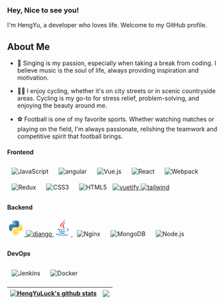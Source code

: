 ### Hey, Nice to see you! 
I'm HengYu, a developer who loves life. Welcome to my GitHub profile.

## About Me

- 🎤 Singing is my passion, especially when taking a break from coding. I believe music is the soul of life, always providing inspiration and motivation.

- 🚴‍♂️ I enjoy cycling, whether it's on city streets or in scenic countryside areas. Cycling is my go-to for stress relief, problem-solving, and enjoying the beauty around me.

- ⚽ Football is one of my favorite sports. Whether watching matches or playing on the field, I'm always passionate, relishing the teamwork and competitive spirit that football brings.

<!--
**yinyueyu1/yinyueyu1** is a ✨ _special_ ✨ repository because its `README.md` (this file) appears on your GitHub profile.

Here are some ideas to get you started:

- 🔭 I’m currently working on ...
- 🌱 I’m currently learning ...
- 👯 I’m looking to collaborate on ...
- 🤔 I’m looking for help with ...
- 💬 Ask me about ...
- 📫 How to reach me: ...
- 😄 Pronouns: ...
- ⚡ Fun fact: ...
-->

#### Frontend
<div align="left">
<img style="margin: 10px" src="https://profilinator.rishav.dev/skills-assets/javascript-original.svg" alt="JavaScript" height="50" />
<img style="margin: 10px" src="https://angular.io/assets/images/logos/angular/angular.svg" alt="angular" width="50" height="50"/> </a>
<img style="margin: 10px" src="https://profilinator.rishav.dev/skills-assets/vuejs-original-wordmark.svg" alt="Vue.js" height="50" />
<img style="margin: 10px" src="https://profilinator.rishav.dev/skills-assets/react-original-wordmark.svg" alt="React" height="50" />
<img style="margin: 10px" src="https://profilinator.rishav.dev/skills-assets/webpack-original.svg" alt="Webpack" height="50" />
<!-- <img style="margin: 10px" src="https://profilinator.rishav.dev/skills-assets/jquery.png" alt="jQuery" height="50" /> -->
<!-- <img style="margin: 10px" src="https://profilinator.rishav.dev/skills-assets/sass-original.svg" alt="Sass" height="50" /> -->
<!-- <img style="margin: 10px" src="https://profilinator.rishav.dev/skills-assets/powershell.png" alt="PowerShell" height="50" /> -->
<img style="margin: 10px" src="https://profilinator.rishav.dev/skills-assets/redux-original.svg" alt="Redux" height="50" />
<!-- <img style="margin: 10px" src="https://profilinator.rishav.dev/skills-assets/bootstrap-plain.svg" alt="Bootstrap" height="50" /> -->
<img style="margin: 10px" src="https://profilinator.rishav.dev/skills-assets/css3-original-wordmark.svg" alt="CSS3" height="50" />
<img style="margin: 10px" src="https://profilinator.rishav.dev/skills-assets/html5-original-wordmark.svg" alt="HTML5" height="50" />
<a href="https://vuetifyjs.com/en/" target="_blank" rel="noreferrer"> <img src="https://bestofjs.org/logos/vuetify.svg" alt="vuetify" width="40" height="40"/> </a> 
<a href="https://tailwindcss.com/" target="_blank" rel="noreferrer"> <img src="https://www.vectorlogo.zone/logos/tailwindcss/tailwindcss-icon.svg" alt="tailwind" width="40" height="40"/> </a> 
</div>

</td>
<td valign="top" width="33%">

#### Backend
<div align="left">
<!-- <img style="margin: 10px" src="https://profilinator.rishav.dev/skills-assets/go-original.svg" alt="Go" height="50" /> -->
<!-- <img style="margin: 10px" src="https://profilinator.rishav.dev/skills-assets/linux-original.svg" alt="Linux" height="50" /> -->
<a href="https://www.python.org" target="_blank" rel="noreferrer"> <img src="https://raw.githubusercontent.com/devicons/devicon/master/icons/python/python-original.svg" alt="python" width="40" height="40"/> </a>
<a href="https://www.djangoproject.com/" target="_blank" rel="noreferrer"> <img src="https://cdn.worldvectorlogo.com/logos/django.svg" alt="django" width="40" height="40"/> </a> 
<a href="https://www.java.com" target="_blank" rel="noreferrer"> <img src="https://raw.githubusercontent.com/devicons/devicon/master/icons/java/java-original.svg" alt="java" width="40" height="40"/> </a> 
<img style="margin: 10px" src="https://profilinator.rishav.dev/skills-assets/nginx-original.svg" alt="Nginx" height="50" />
<img style="margin: 10px" src="https://profilinator.rishav.dev/skills-assets/mongodb-original-wordmark.svg" alt="MongoDB" height="50" />
<img style="margin: 10px" src="https://profilinator.rishav.dev/skills-assets/nodejs-original-wordmark.svg" alt="Node.js" height="50" />
<!-- <img style="margin: 10px" src="https://profilinator.rishav.dev/skills-assets/postgresql-original-wordmark.svg" alt="PostgreSQL" height="50" /> -->
<!-- <img style="margin: 10px" src="https://profilinator.rishav.dev/skills-assets/mysql-original-wordmark.svg" alt="MySQL" height="50" /> -->
<!-- <img style="margin: 10px" src="https://profilinator.rishav.dev/skills-assets/redis-original-wordmark.svg" alt="Redis" height="50" /> -->
</div>

</td>
<td valign="top" width="33%">


#### DevOps
<div align="left">
<!-- <img style="margin: 10px" src="https://profilinator.rishav.dev/skills-assets/kubernetes-icon.svg" alt="Kubernetes" height="50" /> -->
<!-- <img style="margin: 10px" src="https://profilinator.rishav.dev/skills-assets/git-scm-icon.svg" alt="Git" height="50" /> -->
<img style="margin: 10px" src="https://profilinator.rishav.dev/skills-assets/jenkins-icon.svg" alt="Jenkins" height="50" />
<img style="margin: 10px" src="https://profilinator.rishav.dev/skills-assets/docker-original-wordmark.svg" alt="Docker" height="50" />
<!-- <img style="margin: 10px" src="https://profilinator.rishav.dev/skills-assets/gitlab.svg" alt="GitLab" height="50" /> -->
</div>

| <a href="https://github.com/HengYuLuck/HengYuLuck"><picture><source media="(prefers-color-scheme: dark)" srcset="https://bad-apple-github-readme.vercel.app/api?show_bg=1&username=HengYuLuck&show_icons=true&include_all_commits=true&theme=tokyonight&hide_border=true" /><img align="center" src="https://bad-apple-github-readme.vercel.app/api??show_bg=1&username=HengYuLuck&show_icons=true&include_all_commits=true&theme=buefy&hide_border=true" alt="HengYuLuck's github stats" /></pictulre></a> | <a href="https://github.com/HengYuLuck/HengYuLuck"><picture><source media="(prefers-color-scheme: dark)" srcset="https://github-readme-stats.vercel.app/api/top-langs/?username=HengYuLuck&theme=tokyonight&hide_border=true&layout=compact" /><img align="center" src="https://github-readme-stats.vercel.app/api/top-langs/?username=HengYuLuck&theme=buefy&hide_border=true&layout=compact" /></picture></a> |
| ------------- | ------------- |
